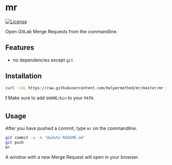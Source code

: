 # mr

[![License](https://img.shields.io/badge/license-MIT-blue.svg)](https://raw.githubusercontent.com/helpermethod/mr/master/LICENSE)

Open GitLab Merge Requests from the commandline.

## Features

* no dependencies except `git`

## Installation

```sh
curl -sSL https://raw.githubusercontent.com/helpermethod/mr/master/mr > "$HOME"/bin/mr && chmod +x "$HOME"/bin/mr
```

:exclamation: Make sure to add `$HOME/bin` to your `PATH`.

## Usage

After you have pushed a commit, type `mr` on the commandline.

```sh
git commit -a -m 'Update README.md'
git push
mr
```

A window with a new Merge Request will open in your browser.
